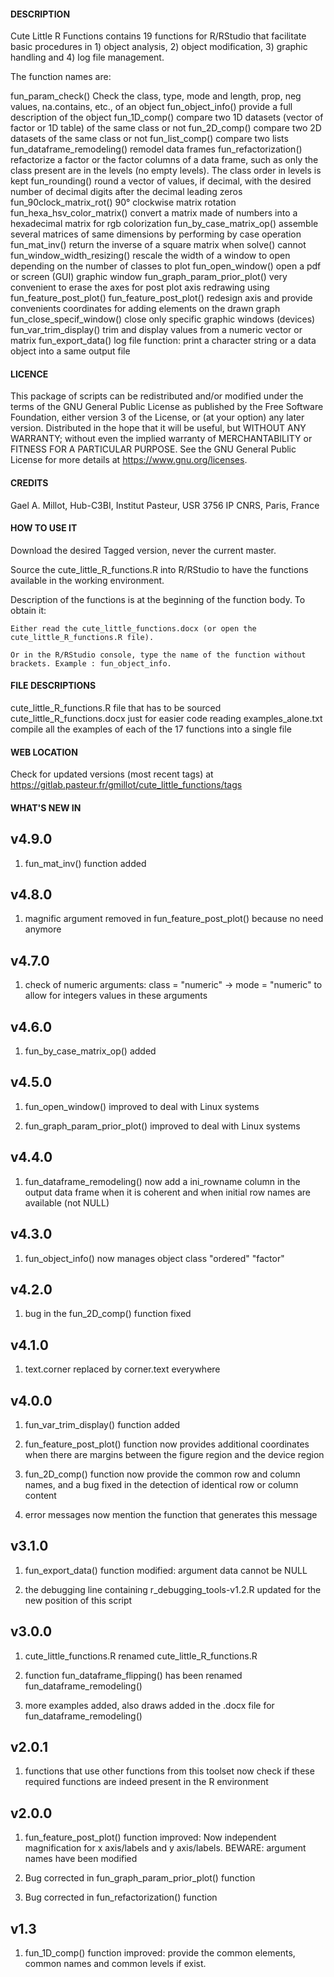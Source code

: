 #### DESCRIPTION

Cute Little R Functions contains 19 functions for R/RStudio that facilitate basic procedures in 1) object analysis, 2) object modification, 3) graphic handling and 4) log file management.

The function names are:

fun_param_check()	Check the class, type, mode and length, prop, neg values, na.contains, etc., of an object
fun_object_info()	provide a full description of the object
fun_1D_comp()	compare two 1D datasets (vector of factor or 1D table) of the same class or not
fun_2D_comp()	compare two 2D datasets of the same class or not
fun_list_comp()	compare two lists
fun_dataframe_remodeling()	remodel data frames
fun_refactorization()	refactorize a factor or the factor columns of a data frame, such as only the class present are in the levels (no empty levels). The class order in levels is kept
fun_rounding()	round a vector of values, if decimal, with the desired number of decimal digits after the decimal leading zeros
fun_90clock_matrix_rot()	90° clockwise matrix rotation
fun_hexa_hsv_color_matrix()	convert a matrix made of numbers into a hexadecimal matrix for rgb colorization
fun_by_case_matrix_op()	assemble several matrices of same dimensions by performing by case operation
fun_mat_inv()	return the inverse of a square matrix when solve() cannot
fun_window_width_resizing()	rescale the width of a window to open depending on the number of classes to plot
fun_open_window()	open a pdf or screen (GUI) graphic window
fun_graph_param_prior_plot()	very convenient to erase the axes for post plot axis redrawing using fun_feature_post_plot()
fun_feature_post_plot()	redesign axis and provide convenients coordinates for adding elements on the drawn graph
fun_close_specif_window()	close only specific graphic windows (devices)
fun_var_trim_display()	trim and display values from a numeric vector or matrix
fun_export_data()	log file function: print a character string or a data object into a same output file


#### LICENCE

This package of scripts can be redistributed and/or modified under the terms of the GNU General Public License as published by the Free Software Foundation, either version 3 of the License, or (at your option) any later version.
Distributed in the hope that it will be useful, but WITHOUT ANY WARRANTY; without even the implied warranty of MERCHANTABILITY or FITNESS FOR A PARTICULAR PURPOSE.
See the GNU General Public License for more details at https://www.gnu.org/licenses.


#### CREDITS

Gael A. Millot, Hub-C3BI, Institut Pasteur, USR 3756 IP CNRS, Paris, France


#### HOW TO USE IT

Download the desired Tagged version, never the current master.

Source the cute_little_R_functions.R into R/RStudio to have the functions available in the working environment.

Description of the functions is at the beginning of the function body. To obtain it:

	Either read the cute_little_functions.docx (or open the cute_little_R_functions.R file).
	
	Or in the R/RStudio console, type the name of the function without brackets. Example : fun_object_info.


#### FILE DESCRIPTIONS

cute_little_R_functions.R	file that has to be sourced
cute_little_R_functions.docx	just for easier code reading
examples_alone.txt	compile all the examples of each of the 17 functions into a single file


#### WEB LOCATION

Check for updated versions (most recent tags) at https://gitlab.pasteur.fr/gmillot/cute_little_functions/tags


#### WHAT'S NEW IN

## v4.9.0

1) fun_mat_inv() function added


## v4.8.0

1) magnific argument removed in fun_feature_post_plot() because no need anymore


## v4.7.0

1) check of numeric arguments: class = "numeric" -> mode = "numeric" to allow for integers values in these arguments


## v4.6.0

1) fun_by_case_matrix_op() added


## v4.5.0

1) fun_open_window() improved to deal with Linux systems

2) fun_graph_param_prior_plot() improved to deal with Linux systems


## v4.4.0

1) fun_dataframe_remodeling() now add a ini_rowname column in the output data frame when it is coherent and when initial row names are available (not NULL)


## v4.3.0

1) fun_object_info() now manages object class "ordered" "factor"


## v4.2.0

1) bug in the fun_2D_comp() function fixed


## v4.1.0

1) text.corner replaced by corner.text everywhere


## v4.0.0

1) fun_var_trim_display() function added

2) fun_feature_post_plot() function now provides additional coordinates when there are margins between the figure region and the device region

3) fun_2D_comp() function now provide the common row and column names, and a bug fixed in the detection of identical row or column content

4) error messages now mention the function that generates this message 


## v3.1.0

1) fun_export_data() function modified: argument data cannot be NULL

2) the debugging line containing r_debugging_tools-v1.2.R updated for the new position of this script


## v3.0.0

1) cute_little_functions.R renamed cute_little_R_functions.R

2) function fun_dataframe_flipping() has been renamed fun_dataframe_remodeling()

3) more examples added, also draws added in the .docx file for fun_dataframe_remodeling()


## v2.0.1

1) functions that use other functions from this toolset now check if these required functions are indeed present in the R environment


## v2.0.0

1) fun_feature_post_plot() function improved: Now independent magnification for x axis/labels and y axis/labels. BEWARE: argument names have been modified

2) Bug corrected in fun_graph_param_prior_plot() function

3) Bug corrected in fun_refactorization() function


## v1.3

1) fun_1D_comp() function improved: provide the common elements, common names and common levels if exist.



